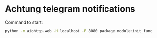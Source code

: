 # Achtung telegram notifications

Command to start:

```bash
python -m aiohttp.web -H localhost -P 8080 package.module:init_func
```
